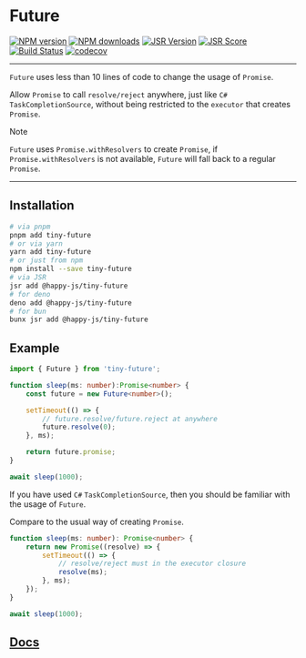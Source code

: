 # Future

[![NPM version](https://img.shields.io/npm/v/tiny-future.svg)](https://npmjs.org/package/tiny-future)
[![NPM downloads](https://badgen.net/npm/dm/tiny-future)](https://npmjs.org/package/tiny-future)
[![JSR Version](https://jsr.io/badges/@happy-js/tiny-future)](https://jsr.io/@happy-js/tiny-future)
[![JSR Score](https://jsr.io/badges/@happy-js/tiny-future/score)](https://jsr.io/@happy-js/tiny-future/score)
[![Build Status](https://github.com/jiangjie/tiny-future/actions/workflows/test.yml/badge.svg)](https://github.com/jiangjie/tiny-future/actions/workflows/test.yml)
[![codecov](https://codecov.io/gh/JiangJie/tiny-future/graph/badge.svg)](https://codecov.io/gh/JiangJie/tiny-future)

---

`Future` uses less than 10 lines of code to change the usage of `Promise`.

Allow `Promise` to call `resolve/reject` anywhere, just like `C#` `TaskCompletionSource`, without being restricted to the `executor` that creates `Promise`.

> [!NOTE]
> `Future` uses `Promise.withResolvers` to create `Promise`, if `Promise.withResolvers` is not available, `Future` will fall back to a regular `Promise`.

---

## Installation

```sh
# via pnpm
pnpm add tiny-future
# or via yarn
yarn add tiny-future
# or just from npm
npm install --save tiny-future
# via JSR
jsr add @happy-js/tiny-future
# for deno
deno add @happy-js/tiny-future
# for bun
bunx jsr add @happy-js/tiny-future
```

## Example

```ts
import { Future } from 'tiny-future';

function sleep(ms: number):Promise<number> {
    const future = new Future<number>();

    setTimeout(() => {
        // future.resolve/future.reject at anywhere
        future.resolve(0);
    }, ms);

    return future.promise;
}

await sleep(1000);
```

If you have used `C#` `TaskCompletionSource`, then you should be familiar with the usage of `Future`.

Compare to the usual way of creating `Promise`.

```ts
function sleep(ms: number): Promise<number> {
    return new Promise((resolve) => {
        setTimeout(() => {
            // resolve/reject must in the executor closure
            resolve(ms);
        }, ms);
    });
}

await sleep(1000);
```

## [Docs](docs/README.md)